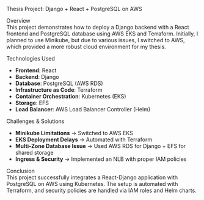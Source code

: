  Thesis Project: Django + React + PostgreSQL on AWS

 Overview  
This project demonstrates how to deploy a Django backend with a React frontend and PostgreSQL database using AWS EKS and Terraform. Initially, I planned to use Minikube, but due to various issues, I switched to AWS, which provided a more robust cloud environment for my thesis.  

 Technologies Used  
- **Frontend**: React  
- **Backend**: Django  
- **Database**: PostgreSQL (AWS RDS)  
- **Infrastructure as Code**: Terraform  
- **Container Orchestration**: Kubernetes (EKS)  
- **Storage**: EFS  
- **Load Balancer**: AWS Load Balancer Controller (Helm)  

 Challenges & Solutions  
- **Minikube Limitations** → Switched to AWS EKS  
- **EKS Deployment Delays** → Automated with Terraform  
- **Multi-Zone Database Issue** → Used AWS RDS for Django + EFS for shared storage  
- **Ingress & Security** → Implemented an NLB with proper IAM policies  

 Conclusion  
This project successfully integrates a React-Django application with PostgreSQL on AWS using Kubernetes. The setup is automated with Terraform, and security policies are handled via IAM roles and Helm charts. 

